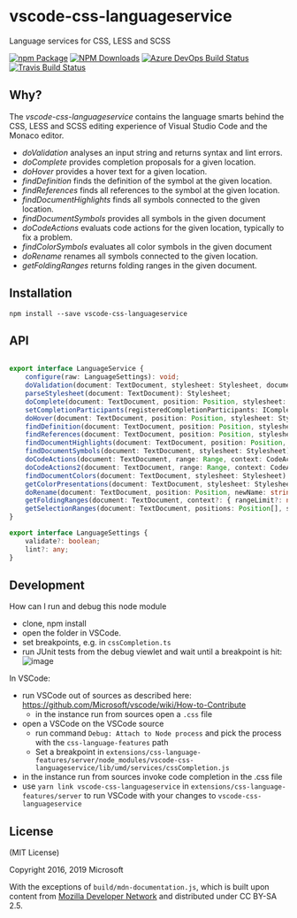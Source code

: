 # vscode-css-languageservice
Language services for CSS, LESS and SCSS

[![npm Package](https://img.shields.io/npm/v/vscode-css-languageservice.svg?style=flat-square)](https://www.npmjs.org/package/vscode-css-languageservice)
[![NPM Downloads](https://img.shields.io/npm/dm/vscode-css-languageservice.svg)](https://npmjs.org/package/vscode-css-languageservice)
[![Azure DevOps Build Status](https://img.shields.io/azure-devops/build/vscode/2377f926-a00b-46ed-9fb1-79465b3e998b/20.svg?label=Azure%20DevOps)](https://dev.azure.com/vscode/vscode-css-languageservice/_build?definitionId=20)
[![Travis Build Status](https://img.shields.io/travis/microsoft/vscode-css-languageservice.svg?label=Travis)](https://travis-ci.org/Microsoft/vscode-css-languageservice)

Why?
----
The _vscode-css-languageservice_ contains the language smarts behind the CSS, LESS and SCSS editing experience of Visual Studio Code
and the Monaco editor.
 - *doValidation* analyses an input string and returns syntax and lint errors.
 - *doComplete* provides completion proposals for a given location.
 - *doHover* provides a hover text for a given location.
 - *findDefinition* finds the definition of the symbol at the given location.
 - *findReferences* finds all references to the symbol at the given location.
 - *findDocumentHighlights* finds all symbols connected to the given location.
 - *findDocumentSymbols* provides all symbols in the given document
 - *doCodeActions* evaluats code actions for the given location, typically to fix a problem.
 - *findColorSymbols* evaluates all color symbols in the given document
 - *doRename* renames all symbols connected to the given location.
  - *getFoldingRanges* returns folding ranges in the given document.

Installation
------------

    npm install --save vscode-css-languageservice
    
    
API
---

```typescript

export interface LanguageService {
	configure(raw: LanguageSettings): void;
	doValidation(document: TextDocument, stylesheet: Stylesheet, documentSettings?: LanguageSettings): Diagnostic[];
	parseStylesheet(document: TextDocument): Stylesheet;
	doComplete(document: TextDocument, position: Position, stylesheet: Stylesheet): CompletionList;
	setCompletionParticipants(registeredCompletionParticipants: ICompletionParticipant[]): void;
	doHover(document: TextDocument, position: Position, stylesheet: Stylesheet): Hover | null;
	findDefinition(document: TextDocument, position: Position, stylesheet: Stylesheet): Location | null;
	findReferences(document: TextDocument, position: Position, stylesheet: Stylesheet): Location[];
	findDocumentHighlights(document: TextDocument, position: Position, stylesheet: Stylesheet): DocumentHighlight[];
	findDocumentSymbols(document: TextDocument, stylesheet: Stylesheet): SymbolInformation[];
	doCodeActions(document: TextDocument, range: Range, context: CodeActionContext, stylesheet: Stylesheet): Command[];
	doCodeActions2(document: TextDocument, range: Range, context: CodeActionContext, stylesheet: Stylesheet): CodeAction[];
	findDocumentColors(document: TextDocument, stylesheet: Stylesheet): ColorInformation[];
	getColorPresentations(document: TextDocument, stylesheet: Stylesheet, color: Color, range: Range): ColorPresentation[];
	doRename(document: TextDocument, position: Position, newName: string, stylesheet: Stylesheet): WorkspaceEdit;
	getFoldingRanges(document: TextDocument, context?: { rangeLimit?: number; }): FoldingRange[];
	getSelectionRanges(document: TextDocument, positions: Position[], stylesheet: Stylesheet): SelectionRange[];
}

export interface LanguageSettings {
	validate?: boolean;
	lint?: any;
}

```

Development
-----------

How can I run and debug this node module

- clone, npm install
- open the folder in VSCode.
- set breakpoints, e.g. in `cssCompletion.ts`
- run JUnit tests from the debug viewlet and wait until a breakpoint is hit:
![image](https://user-images.githubusercontent.com/6461412/47481279-5cffcd80-d833-11e8-8c03-18c6e7a28053.png)


In VSCode:
- run VSCode out of sources as described here: https://github.com/Microsoft/vscode/wiki/How-to-Contribute
  - in the instance run from sources open a `.css` file
- open a VSCode on the VSCode source
  - run command `Debug: Attach to Node process` and pick the process with the `css-language-features` path
  - Set a breakpoint in `extensions/css-language-features/server/node_modules/vscode-css-languageservice/lib/umd/services/cssCompletion.js`
- in the instance run from sources invoke code completion in the .css file
- use `yarn link vscode-css-languageservice` in `extensions/css-language-features/server` to run VSCode with your changes to `vscode-css-languageservice`

License
-------

(MIT License)

Copyright 2016, 2019 Microsoft

With the exceptions of `build/mdn-documentation.js`, which is built upon content from [Mozilla Developer Network](https://developer.mozilla.org/en-US/docs/Web)
and distributed under CC BY-SA 2.5.